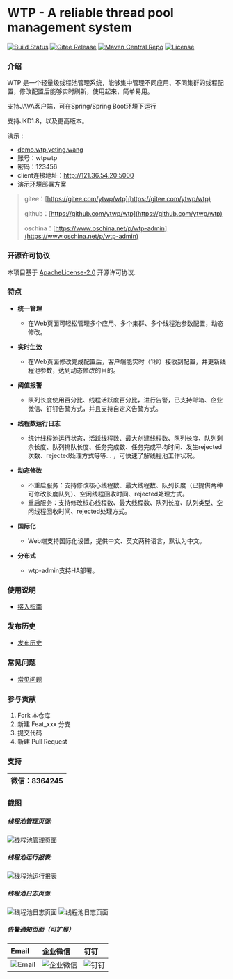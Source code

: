 # WTP - A reliable thread pool management system

[![Build Status](https://img.shields.io/badge/build-passing-brightgreen)](https://github.com/ytwp/wtp)
[![Gitee Release](https://img.shields.io/badge/release-v1.0.0-blue)](https://gitee.com/ytwp/wtp/releases)
[![Maven Central Repo](https://img.shields.io/badge/maven%20central-v1.0.0-blue)](https://search.maven.org/artifact/wang.yeting/wtp-core)
[![License](https://img.shields.io/badge/License-Apache%202.0-blue.svg)](https://opensource.org/licenses/Apache-2.0)

### 介绍
WTP 是一个轻量级线程池管理系统，能够集中管理不同应用、不同集群的线程配置，修改配置后能够实时刷新，使用起来，简单易用。

支持JAVA客户端，可在Spring/Spring Boot环境下运行

支持JKD1.8，以及更高版本。

演示 :
- [demo.wtp.yeting.wang](http://demo.wtp.yeting.wang/)
- 账号：wtpwtp
- 密码：123456
- client连接地址：http://121.36.54.20:5000
- [演示环境部署方案](https://github.com/ytwp/wtp/wiki/%E5%88%86%E5%B8%83%E5%BC%8F%E9%83%A8%E7%BD%B2%E6%96%B9%E6%A1%88#%E8%B4%9F%E8%BD%BD%E5%9D%87%E8%A1%A1-%E6%96%B9%E5%BC%8F)

> gitee：[https://gitee.com/ytwp/wtp](https://gitee.com/ytwp/wtp)
>
> github：[https://github.com/ytwp/wtp](https://github.com/ytwp/wtp)
>
> oschina：[https://www.oschina.net/p/wtp-admin](https://www.oschina.net/p/wtp-admin)

### 开源许可协议
本项目基于 [ApacheLicense-2.0](http://www.apache.org/licenses/LICENSE-2.0.txt) 开源许可协议.

### 特点
+ **统一管理**
  + 在Web页面可轻松管理多个应用、多个集群、多个线程池参数配置，动态修改。
  
+ **实时生效**
  + 在Web页面修改完成配置后，客户端能实时（1秒）接收到配置，并更新线程池参数，达到动态修改的目的。

* **阈值报警**
  * 队列长度使用百分比、线程活跃度百分比，进行告警，已支持邮箱、企业微信、钉钉告警方式，并且支持自定义告警方式。
  
* **线程数运行日志**
  * 统计线程池运行状态，活跃线程数、最大创建线程数、队列长度、队列剩余长度、队列排队长度、任务完成数、任务完成平均时间、发生rejected次数、rejected处理方式等等... ，可快速了解线程池工作状况。
  
* **动态修改**
  * 不重启服务：支持修改核心线程数、最大线程数、队列长度（已提供两种可修改长度队列）、空闲线程回收时间、rejected处理方式。
  * 重启服务：支持修改核心线程数、最大线程数、队列长度、队列类型、空闲线程回收时间、rejected处理方式。
  
* **国际化**
  * Web端支持国际化设置，提供中文、英文两种语言，默认为中文。
    
* **分布式**
  * wtp-admin支持HA部署。
  
### 使用说明
  * [接入指南](https://gitee.com/ytwp/wtp/wikis/%E6%8E%A5%E5%85%A5%E6%8C%87%E5%8D%97?sort_id=2867497)
 
### 发布历史
  * [发布历史](https://gitee.com/ytwp/wtp/releases)

### 常见问题
  * [常见问题](https://gitee.com/ytwp/wtp/wikis/%E5%B8%B8%E8%A7%81%E9%97%AE%E9%A2%98?sort_id=2867496)

### 参与贡献

1.  Fork 本仓库
2.  新建 Feat_xxx 分支
3.  提交代码
4.  新建 Pull Request

### 支持
<table>
  <thead>
    <th>微信：8364245</th>
  </thead>
</table>

### 截图
##### 线程池管理页面:
![线程池管理页面](https://img.yeting.wang/wtp/3.png)
##### 线程池运行报表:
![线程池运行报表](https://img.yeting.wang/wtp/5.png)
##### 线程池日志页面:
![线程池日志页面](https://img.yeting.wang/wtp/1.png)
![线程池日志页面](https://img.yeting.wang/wtp/2.png)
##### 告警通知页面（可扩展）
|Email|企业微信|钉钉|
|:--|:--|:--|
|![Email](https://img.yeting.wang/wtp/email.jpg)|![企业微信](https://img.yeting.wang/wtp/wecom.jpg)|![钉钉](https://img.yeting.wang/wtp/dingding.jpg)|



